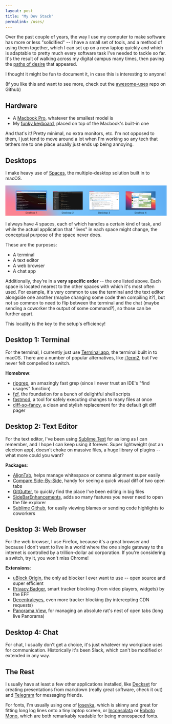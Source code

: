 ```yaml
---
layout: post
title: "My Dev Stack"
permalink: /uses/
---
```


Over the past couple of years, the way I use my computer to make software has more or less "solidified" -- I have a small set of tools, and a method of using them together, which I can set up on a new laptop quickly and which is adaptable to pretty much every software task I've needed to tackle so far. It's the result of walking across my digital campus many times, then paving the [paths of desire](https://en.wikipedia.org/wiki/Desire_path) that appeared.

I thought it might be fun to document it, in case this is interesting to anyone!

(If you like this and want to see more, check out the [awesome-uses](https://github.com/wesbos/awesome-uses) repo on Github)

## Hardware

* A [Macbook Pro](https://www.apple.com/macbook-pro), whatever the smallest model is
* My [funky keyboard](/posts/keyboard), placed on top of the Macbook's built-in one

And that's it! Pretty minimal, no extra monitors, etc. I'm not opposed to them, I just tend to move around a lot when I'm working so any tech that tethers me to one place usually just ends up being annoying.

## Desktops

I make heavy use of [Spaces](https://support.apple.com/guide/mac-help/work-in-multiple-spaces-mh14112/mac), the multiple-desktop solution built in to macOS.

![](/assets/uses/desktops.png)

I always have 4 spaces, each of which handles a certain kind of task, and while the actual application that "lives" in each space might change, the conceptual purpose of the space never does.

These are the purposes:

* A terminal
* A text editor
* A web browser
* A chat app

Additionally, they're in a **very specific order** -- the one listed above. Each space is located nearest to the other spaces with which it's most often used. For example, it's very common to use the terminal and the text editor alongside one another (maybe changing some code then compiling it?), but not so common to need to flip between the terminal and the chat (maybe sending a coworker the output of some command?), so those can be further apart.

This locality is the key to the setup's efficiency!

## Desktop 1: Terminal

For the terminal, I currently just use [Terminal.app](https://en.wikipedia.org/wiki/Terminal_(macOS)), the terminal built in to macOS. There are a number of popular alternatives, like [iTerm2](https://iterm2.com), but I've never felt compelled to switch.

**Homebrew**:

* [ripgrep](https://github.com/BurntSushi/ripgrep), an amazingly fast grep (since I never trust an IDE's "find usages" function)
* [fzf](https://github.com/junegunn/fzf), the foundation for a bunch of delightful shell scripts
* [fastmod](https://github.com/facebookincubator/fastmod), a tool for safely executing changes to many files at once
* [diff-so-fancy](https://github.com/so-fancy/diff-so-fancy), a clean and stylish replacement for the default git diff pager

## Desktop 2: Text Editor

For the text editor, I've been using [Sublime Text](https://www.sublimetext.com) for as long as I can remember, and I hope I can keep using it forever. Super lightweight (not an electron app), doesn't choke on massive files, a huge library of plugins -- what more could you want?

**Packages**:

* [AlignTab](https://packagecontrol.io/packages/AlignTab), helps manage whitespace or comma alignment super easily
* [Compare Side-By-Side](https://packagecontrol.io/packages/Compare%20Side-By-Side), handy for seeing a quick visual diff of two open tabs
* [GitGutter](https://packagecontrol.io/packages/GitGutter), to quickly find the place I've been editing in big files
* [SideBarEnhancements](https://packagecontrol.io/packages/SideBarEnhancements), adds so many features you never need to open the file explorer
* [Sublime Github](https://packagecontrol.io/packages/sublime-github), for easily viewing blames or sending code highlights to coworkers

## Desktop 3: Web Browser

For the web browser, I use Firefox, because it's a great browser and because I don't want to live in a world where the one single gateway to the internet is controlled by a trillion-dollar ad corporation. If you're considering a switch, try it, you won't miss Chrome!

**Extensions**:

* [uBlock Origin](https://addons.mozilla.org/en-US/firefox/addon/ublock-origin), the only ad blocker I ever want to use -- open source and super efficient
* [Privacy Badger](https://addons.mozilla.org/en-US/firefox/addon/privacy-badger17), smart tracker blocking (from video players, widgets) by the EFF
* [Decentraleyes](https://addons.mozilla.org/en-US/firefox/addon/decentraleyes), even more tracker blocking (by intercepting CDN requests)
* [Panorama View](https://addons.mozilla.org/en-US/firefox/addon/panorama-view), for managing an absolute rat's nest of open tabs (long live Panorama)

## Desktop 4: Chat

For chat, I usually don't get a choice, it's just whatever my workplace uses for communication. Historically it's been Slack, which can't be modified or extended in any way.

## The Rest

I usually have at least a few other applications installed, like [Deckset](https://www.deckset.com) for creating presentations from markdown (really great software, check it out) and [Telegram](https://telegram.org) for messaging friends.

For fonts, I'm usually using one of [Iosevka](https://typeof.net/Iosevka), which is skinny and great for fitting long log lines onto a tiny laptop screen, or [Inconsolata](https://levien.com/type/myfonts/inconsolata.html) or [Roboto Mono](https://fonts.google.com/specimen/Roboto+Mono), which are both remarkably readable for being monospaced fonts.
